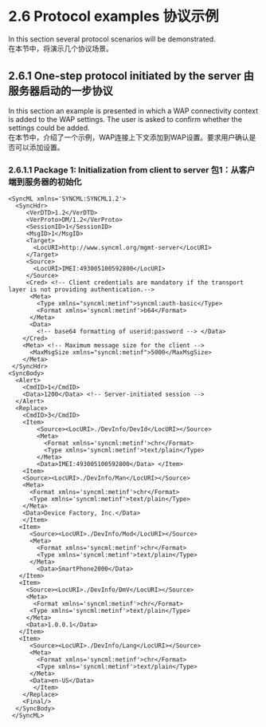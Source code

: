 # 2.6 Protocol examples 协议示例
In this section several protocol scenarios will be demonstrated.<br/>
在本节中，将演示几个协议场景。

## 2.6.1 One-step protocol initiated by the server 由服务器启动的一步协议
In this section an example is presented in which a WAP connectivity context is added to the WAP settings. The user is asked to confirm whether the settings could be added.<br/>
在本节中，介绍了一个示例，WAP连接上下文添加到WAP设置。要求用户确认是否可以添加设置。

### 2.6.1.1 Package 1: Initialization from client to server 包1：从客户端到服务器的初始化
```
<SyncML xmlns='SYNCML:SYNCML1.2'>
  <SyncHdr>
     <VerDTD>1.2</VerDTD>
     <VerProto>DM/1.2</VerProto>
     <SessionID>1</SessionID>
     <MsgID>1</MsgID>
     <Target> 
       <LocURI>http://www.syncml.org/mgmt-server</LocURI>
     </Target>
     <Source>
       <LocURI>IMEI:493005100592800</LocURI>
     </Source>
     <Cred> <!-- Client credentials are mandatory if the transport layer is not providing authentication.-->
      <Meta>
        <Type xmlns="syncml:metinf">syncml:auth-basic</Type> 
        <Format xmlns='syncml:metinf'>b64</Format>
      </Meta>
      <Data>
        <!-- base64 formatting of userid:password --> </Data>
    </Cred>
    <Meta> <!-- Maximum message size for the client -->
      <MaxMsgSize xmlns="syncml:metinf">5000</MaxMsgSize> 
    </Meta>
 </SyncHdr>
<SyncBody>
  <Alert>
    <CmdID>1</CmdID>
    <Data>1200</Data> <!-- Server-initiated session -->
  </Alert>
  <Replace>
    <CmdID>3</CmdID>
    <Item>
        <Source><LocURI>./DevInfo/DevId</LocURI></Source> 
        <Meta>
          <Format xmlns='syncml:metinf'>chr</Format>
          <Type xmlns='syncml:metinf'>text/plain</Type> 
        </Meta>
        <Data>IMEI:493005100592800</Data> </Item>
    <Item> 
    <Source><LocURI>./DevInfo/Man</LocURI></Source>
    <Meta>
      <Format xmlns='syncml:metinf'>chr</Format> 
      <Type xmlns='syncml:metinf'>text/plain</Type>
    </Meta>
    <Data>Device Factory, Inc.</Data>
    </Item>
   <Item> 
      <Source><LocURI>./DevInfo/Mod</LocURI></Source>
      <Meta>
        <Format xmlns='syncml:metinf'>chr</Format>
        <Type xmlns='syncml:metinf'>text/plain</Type>
      </Meta>
        <Data>SmartPhone2000</Data>
   </Item>
   <Item> 
     <Source><LocURI>./DevInfo/DmV</LocURI></Source> 
     <Meta>
       <Format xmlns='syncml:metinf'>chr</Format>
      <Type xmlns='syncml:metinf'>text/plain</Type>
     </Meta>
     <Data>1.0.0.1</Data>
   </Item>
   <Item> 
      <Source><LocURI>./DevInfo/Lang</LocURI></Source>
      <Meta>
        <Format xmlns='syncml:metinf'>chr</Format>
        <Type xmlns='syncml:metinf'>text/plain</Type> 
      </Meta>
      <Data>en-US</Data>
       </Item>
    </Replace>
    <Final/>
  </SyncBody>
 </SyncML>

```